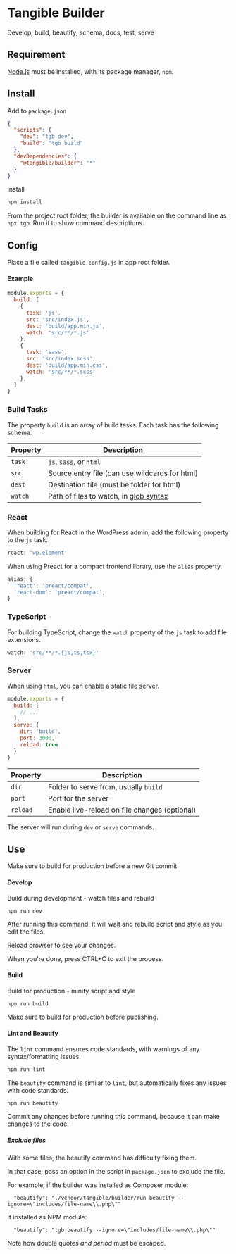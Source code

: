 # Tangible Builder

Develop, build, beautify, schema, docs, test, serve

## Requirement

[Node.js](https://nodejs.org/en/) must be installed, with its package manager, `npm`.

## Install

Add to `package.json`

```json
{
  "scripts": {
    "dev": "tgb dev",
    "build": "tgb build"
  },
  "devDependencies": {
    "@tangible/builder": "*"
  }
}
```

Install

```sh
npm install
```

From the project root folder, the builder is available on the command line as `npx tgb`. Run it to show command descriptions.

## Config

Place a file called `tangible.config.js` in app root folder.

#### Example

```js
module.exports = {
  build: [
    {
      task: 'js',
      src: 'src/index.js',
      dest: 'build/app.min.js',
      watch: 'src/**/*.js'
    },
    {
      task: 'sass',
      src: 'src/index.scss',
      dest: 'build/app.min.css',
      watch: 'src/**/*.scss'
    },
  ]
}
```

### Build Tasks

The property `build` is an array of build tasks.  Each task has the following schema.

| Property | Description |
|---|---|
| `task` | `js`, `sass`, or `html` |
| `src` | Source entry file (can use wildcards for html) |
| `dest` | Destination file (must be folder for html) |
| `watch` | Path of files to watch, in [glob syntax](https://github.com/isaacs/node-glob#glob-primer) |


### React

When building for React in the WordPress admin, add the following property to the `js` task.

```js
react: 'wp.element'
```

When using Preact for a compact frontend library, use the `alias` property.

```js
alias: {
  'react': 'preact/compat',
  'react-dom': 'preact/compat',
}
```


### TypeScript

For building TypeScript, change the `watch` property of the `js` task to add file extensions.

```js
watch: 'src/**/*.{js,ts,tsx}'
```


### Server

When using `html`, you can enable a static file server.

```js
module.exports = {
  build: [
    // ...
  ],
  serve: {
    dir: 'build',
    port: 3000,
    reload: true
  }
}
```

| Property | Description |
|---|---|
| `dir` | Folder to serve from, usually `build` |
| `port` | Port for the server |
| `reload` | Enable live-reload on file changes (optional) |

The server will run during `dev` or `serve` commands.


## Use

Make sure to build for production before a new Git commit

#### Develop

Build during development - watch files and rebuild

```sh
npm run dev
```

After running this command, it will wait and rebuild script and style as you edit the files.

Reload browser to see your changes.

When you're done, press CTRL+C to exit the process.

#### Build

Build for production - minify script and style

```sh
npm run build
```

Make sure to build for production before publishing.

#### Lint and Beautify

The `lint` command ensures code standards, with warnings of any syntax/formatting issues.

```sh
npm run lint
```

The `beautify` command is similar to `lint`, but automatically fixes any issues with code standards.

```sh
npm run beautify
```

Commit any changes before running this command, because it can make changes to the code.


##### Exclude files

With some files, the beautify command has difficulty fixing them.

In that case, pass an option in the script in `package.json` to exclude the file.

For example, if the builder was installed as Composer module:

```
  "beautify": "./vendor/tangible/builder/run beautify --ignore=\"includes/file-name\\.php\""
```

If installed as NPM module:

```
  "beautify": "tgb beautify --ignore=\"includes/file-name\\.php\""
```

Note how double quotes *and period* must be escaped.
